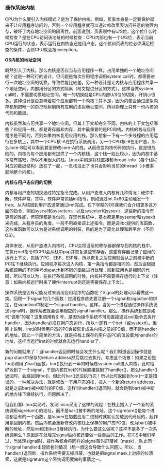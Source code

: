 ### 操作系统内核

CPU为什么要引入内核模式？是为了保护内核。例如，页表本身是一定要保护起来不让应用程序访问的，否则一个应用程序就可以通过修改页表访问任意的物理内存，破坏了内存地址空间的隔离性。前面说到，页表项中有U/S位，这个位什么时候检查？是在CPU访问该地址的时候检查：CPU内部也有一个U/S位，表示当前CPU运行的状态，表示运行在内核态还是用户态，这个位和页表的位必须满足检查的条件，否则CPU就会报exception。

**OS内核的地址空间**

既然引入了内核，那么内核是否应当与应用程序一样，占用单独的一个地址空间呢？这是一种可行的设计。但问题是每次应用程序调用system call时，都需要进行一次地址空间的切换，导致性能比较差。另一种设计是让内核与应用程序共享一个地址空间，内部用分区的方式隔离（前文提过分区的方式），这样当做system call时，不需要切换地址空间，唯一的切换就是CPU内部U/S位的切换，开销小很多。这种设计是否意味着每个应用都有一个内核？并不是，因为内核会通过虚拟内存机制把唯一的自己映射到所有应用的虚拟地址空间，所以物理上只有一份内核的代码和数据。

内核虽然和应用共享一个地址空间，但其上下文却完全不同。内核的上下文包括哪些？和应用一样，都是寄存器和内存，其中最重要的是PC和栈。内核的栈与应用程序是不同的，否则如果内核复用应用的栈，那么想象一下有一个多线程的应用运行在多核上，其中一个CPU核-A在执行系统调用，另一个CPU核-B在用户态，那么core-B就可以看到甚至修改core-A的栈，从而改变内核代码的执行，这是很危险的。内核为每个应用都有提供了一个内核栈，这个栈一般比较小，因为内核中基本没有递归，所以不用很大的栈。Linux中则是将栈直接和thread-info（每个线程对应的数据结构）放在了一起，一旦栈溢出了也只会影响当前的thread（小概率影响整个内核）。

**内核与用户态应用的切换**

内核与用户态的切换通过特定指令完成。从用户态进入内核有几种情况：硬件中断，软件异常。其中，软件异常包括int指令，例如通过int 0x80主动触发一个trap。从内核回到用户态通常通过iret完成。在下学期的OS课我们会介绍更多这方面的指令，例如syscall和sysreturn，以及sysenter和sysexit，这些新的指令有更高的性能，但原理都是类似的。在现代系统中，基本都是用sysenter和sysexit来完成。从程序员的角度，一般不用直接调上述指令，而是调libc提供的库函数，这些库函数可以认为是对系统调用的封装，目的是为了简化处理和跨平台（不同OS）。

具体来说，从用户态进入内核时，CPU会将当前的寄存器都保存到内核的栈中，在执行iret指令时CPU会从栈中pop并恢复这些寄存器。这些寄存器记录了应用的运行上下文，包括了PC、EBP、ESP等，所以恢复之后应用就会从之前被中断的PC往下继续执行。应用程序每次进入内核，第一条指令都是相同的，然后会根据系统调用的不同序号dispatch到不同的函数进行处理；回到应用也是相同的代码，所以可以认为，在执行系统调用的时候，内核并不需要保存运行的上下文（注意：如果内核运行时来了硬件interrupt则还是需要保存上下文）。

操作系统是否有可能反过来调用应用程序的函数呢？Signal的处理可以看做这一类。回顾一下signal的几个函数：应用程序首先要注册一个signal和sigaction的绑定，在sigaction中制定一个signal handler。这样，当另一个进程通过操作系统发送signal时，操作系统就会调用相应的signal handler。那么，操作系统到底是如何“调用”的呢？这里调用有引号，是因为操作系统不可能直接通过call指令去执行handler，因为handler必须在用户态运行，所以一定有一个iret（或systexit）。但刚才说到，iret的时候用户态的PC会被恢复成进内核之前的PC值，而不是handler的地址。因此一个简单的方法，就是把栈上保存的用户态PC的值设置为handler的地址，这样当运行iret的时候就会去运行handler了。

新的问题就来了：当handler返回的时候会发生什么呢？我们知道返回操作就是pop stack中保存的return address然后跳过去执行，考虑这个场景：如果之前是foo()调用了bar()函数，bar()执行到一半的时候做system call进入内核，此时恰好收到了一个signal，于是内核在iret的时候直接跳到了handler()，那么handler()返回时，会跳回到foo()，但此时bar()还没执行完！所以此时返回到foo()一定是错误的。一种解决办法，就是修改一下用户态的栈，插入一个新的return address，就是之前bar()被中断时的PC值，这样当handler()返回时，就会跳到bar()被中断的地方往下继续执行，问题解决了。

但我们看Linux实现时，发现Linux采用了这样的流程：在栈上插入了一个新的系统调用sigreturn()的地址，而不是bar()被中断的地址。这个sigreturn()是每个进程都会有的一个函数，是loader在加载应用二进制时就默认加载到代码段的，起作用是回到内核。然后内核会重新修改内核栈上保存的用户态PC值，改为bar()被中断的地址，然后iret回到bar()继续执行。为什么要这么做呢？这样不是多了一次系统调用么？原因是在处理完signal后内核还要做一些善后的工作。在ICS中我们学过，当处理signal时，操作系统会将同样的signal暂时屏蔽掉（mask），防止同一个signal handler出现嵌套的情况（想一想这会导致什么问题）。所以，当handler()返回后，操作系统需要去掉屏蔽，也就是把signal mask上对应的位清零，这就是sigreturn这个系统调用要做的事情之一。


